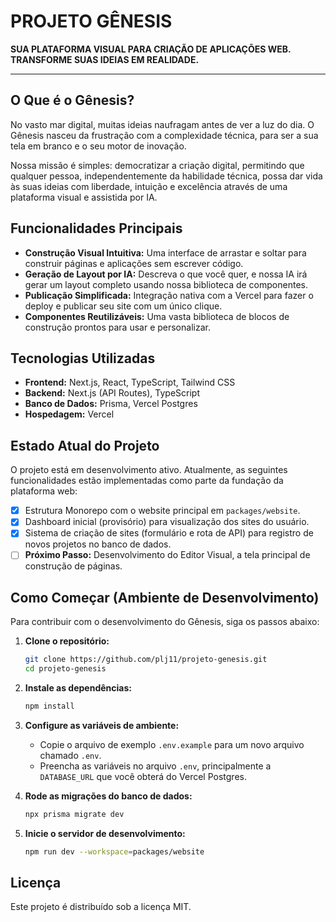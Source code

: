 # PROJETO GÊNESIS

**SUA PLATAFORMA VISUAL PARA CRIAÇÃO DE APLICAÇÕES WEB. TRANSFORME SUAS IDEIAS EM REALIDADE.**

---

## O Que é o Gênesis?

No vasto mar digital, muitas ideias naufragam antes de ver a luz do dia. O Gênesis nasceu da frustração com a complexidade técnica, para ser a sua tela em branco e o seu motor de inovação. 

Nossa missão é simples: democratizar a criação digital, permitindo que qualquer pessoa, independentemente da habilidade técnica, possa dar vida às suas ideias com liberdade, intuição e excelência através de uma plataforma visual e assistida por IA.

## Funcionalidades Principais

*   **Construção Visual Intuitiva:** Uma interface de arrastar e soltar para construir páginas e aplicações sem escrever código.
*   **Geração de Layout por IA:** Descreva o que você quer, e nossa IA irá gerar um layout completo usando nossa biblioteca de componentes.
*   **Publicação Simplificada:** Integração nativa com a Vercel para fazer o deploy e publicar seu site com um único clique.
*   **Componentes Reutilizáveis:** Uma vasta biblioteca de blocos de construção prontos para usar e personalizar.

## Tecnologias Utilizadas

*   **Frontend:** Next.js, React, TypeScript, Tailwind CSS
*   **Backend:** Next.js (API Routes), TypeScript
*   **Banco de Dados:** Prisma, Vercel Postgres
*   **Hospedagem:** Vercel

## Estado Atual do Projeto

O projeto está em desenvolvimento ativo. Atualmente, as seguintes funcionalidades estão implementadas como parte da fundação da plataforma web:

- [x] Estrutura Monorepo com o website principal em `packages/website`.
- [x] Dashboard inicial (provisório) para visualização dos sites do usuário.
- [x] Sistema de criação de sites (formulário e rota de API) para registro de novos projetos no banco de dados.
- [ ] **Próximo Passo:** Desenvolvimento do Editor Visual, a tela principal de construção de páginas.

## Como Começar (Ambiente de Desenvolvimento)

Para contribuir com o desenvolvimento do Gênesis, siga os passos abaixo:

1.  **Clone o repositório:**
    ```bash
    git clone https://github.com/plj11/projeto-genesis.git
    cd projeto-genesis
    ```

2.  **Instale as dependências:**
    ```bash
    npm install
    ```

3.  **Configure as variáveis de ambiente:**
    *   Copie o arquivo de exemplo `.env.example` para um novo arquivo chamado `.env`.
    *   Preencha as variáveis no arquivo `.env`, principalmente a `DATABASE_URL` que você obterá do Vercel Postgres.

4.  **Rode as migrações do banco de dados:**
    ```bash
    npx prisma migrate dev
    ```

5.  **Inicie o servidor de desenvolvimento:**
    ```bash
    npm run dev --workspace=packages/website
    ```

## Licença

Este projeto é distribuído sob a licença MIT.

